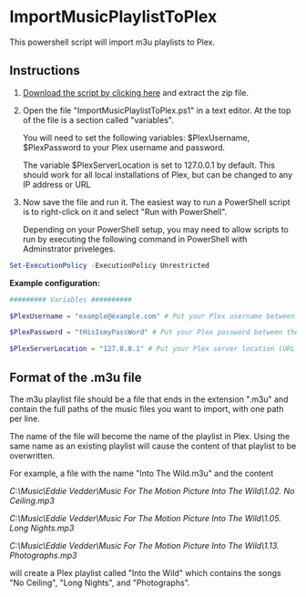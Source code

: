 # ImportMusicPlaylistToPlex

This powershell script will import m3u playlists to Plex.

## Instructions

1. [Download the script by clicking here](https://github.com/ben516209/ImportMusicPlaylistToPlex/archive/v1.zip) and extract the zip file.

2. Open the file "ImportMusicPlaylistToPlex.ps1" in a text editor. At the top of the file is a section called "variables".

   You will need to set the following variables: $PlexUsername, $PlexPassword to your Plex username and password.

   The variable $PlexServerLocation is set to 127.0.0.1 by default. This should work for all local installations of Plex, but can be changed to any IP address or URL

3. Now save the file and run it. The easiest way to run a PowerShell script is to right-click on it and select "Run with PowerShell".

   Depending on your PowerShell setup, you may need to allow scripts to run by executing the following command in PowerShell with Adminstrator priveleges.

```powershell
Set-ExecutionPolicy -ExecutionPolicy Unrestricted
```

**Example configuration:**

```powershell
######### Variables ##########

$PlexUsername = "example@example.com" # Put your Plex username between the quotation marks.

$PlexPassword = "tHisIsmyPassWord" # Put your Plex password between the quotation marks.

$PlexServerLocation = "127.0.0.1" # Put your Plex server location (URL or IP address) between the quotation marks, the default "127.0.0.1" will work for local installations.
```

## Format of the .m3u file

The m3u playlist file should be a file that ends in the extension ".m3u" and contain the full paths of the music files you want to import, with one path per line.

The name of the file will become the name of the playlist in Plex. Using the same name as an existing playlist will cause the content of that playlist to be overwritten.

For example, a file with the name "Into The Wild.m3u" and the content

*C:\Music\Eddie Vedder\Music For The Motion Picture Into The Wild\1.02. No Ceiling.mp3*

*C:\Music\Eddie Vedder\Music For The Motion Picture Into The Wild\1.05. Long Nights.mp3*

*C:\Music\Eddie Vedder\Music For The Motion Picture Into The Wild\1.13. Photographs.mp3*

will create a Plex playlist called "Into the Wild" which contains the songs "No Ceiling", "Long Nights", and "Photographs".
